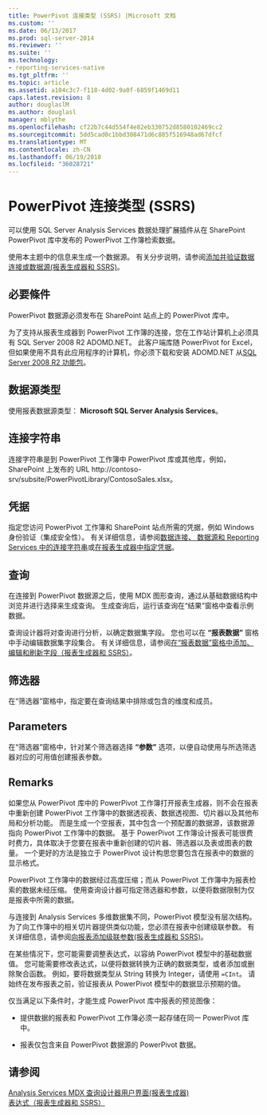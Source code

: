 ```yaml
---
title: PowerPivot 连接类型 (SSRS) |Microsoft 文档
ms.custom: ''
ms.date: 06/13/2017
ms.prod: sql-server-2014
ms.reviewer: ''
ms.suite: ''
ms.technology:
- reporting-services-native
ms.tgt_pltfrm: ''
ms.topic: article
ms.assetid: a104c3c7-f118-4d02-9a0f-6859f1469d11
caps.latest.revision: 8
author: douglaslM
ms.author: douglasl
manager: mblythe
ms.openlocfilehash: cf22b7c44d554f4e82eb330752d8580102469cc2
ms.sourcegitcommit: 5dd5cad0c1bbd308471d6c885f516948ad67dfcf
ms.translationtype: MT
ms.contentlocale: zh-CN
ms.lasthandoff: 06/19/2018
ms.locfileid: "36028721"
---
```

# <a name="powerpivot-connection-type-ssrs"></a>PowerPivot 连接类型 (SSRS)
  可以使用 SQL Server Analysis Services 数据处理扩展插件从在 SharePoint PowerPivot 库中发布的 PowerPivot 工作簿检索数据。  
  
 使用本主题中的信息来生成一个数据源。 有关分步说明，请参阅[添加并验证数据连接或数据源&#40;报表生成器和 SSRS&#41;](add-and-verify-a-data-connection-report-builder-and-ssrs.md)。  
  
## <a name="prerequisites"></a>必要條件  
 PowerPivot 数据源必须发布在 SharePoint 站点上的 PowerPivot 库中。  
  
 为了支持从报表生成器到 PowerPivot 工作簿的连接，您在工作站计算机上必须具有 SQL Server 2008 R2 ADOMD.NET。 此客户端库随 PowerPivot for Excel，但如果使用不具有此应用程序的计算机，你必须下载和安装 ADOMD.NET 从[SQL Server 2008 R2 功能包](http://go.microsoft.com/fwlink/?LinkId=192565)。  
  
## <a name="data-source-type"></a>数据源类型  
 使用报表数据源类型： **Microsoft SQL Server Analysis Services**。  
  
## <a name="connection-string"></a>连接字符串  
 连接字符串是到 PowerPivot 工作簿中 PowerPivot 库或其他库，例如，SharePoint 上发布的 URL http://contoso-srv/subsite/PowerPivotLibrary/ContosoSales.xlsx。  
  
## <a name="credentials"></a>凭据  
 指定您访问 PowerPivot 工作簿和 SharePoint 站点所需的凭据，例如 Windows 身份验证（集成安全性）。 有关详细信息，请参阅[数据连接、 数据源和 Reporting Services 中的连接字符串](../data-connections-data-sources-and-connection-strings-in-reporting-services.md)或[在报表生成器中指定凭据](../specify-credentials-in-report-builder.md)。  
  
## <a name="queries"></a>查询  
 在连接到 PowerPivot 数据源之后，使用 MDX 图形查询，通过从基础数据结构中浏览并进行选择来生成查询。 生成查询后，运行该查询在“结果”窗格中查看示例数据。  
  
 查询设计器将对查询进行分析，以确定数据集字段。 您也可以在 **“报表数据”** 窗格中手动编辑数据集字段集合。 有关详细信息，请参阅[在“报表数据”窗格中添加、编辑和刷新字段（报表生成器和 SSRS）](add-edit-refresh-fields-in-the-report-data-pane-report-builder-and-ssrs.md)。  
  
## <a name="filters"></a>筛选器  
 在“筛选器”窗格中，指定要在查询结果中排除或包含的维度和成员。  
  
## <a name="parameters"></a>Parameters  
 在“筛选器”窗格中，针对某个筛选器选择 **“参数”** 选项，以便自动使用与所选筛选器对应的可用值创建报表参数。  
  
## <a name="remarks"></a>Remarks  
 如果您从 PowerPivot 库中的 PowerPivot 工作簿打开报表生成器，则不会在报表中重新创建 PowerPivot 工作簿中的数据透视表、数据透视图、切片器以及其他布局和分析功能。 而是生成一个空报表，其中包含一个预配置的数据源，该数据源指向 PowerPivot 工作簿中的数据。 基于 PowerPivot 工作簿设计报表可能很费时费力，具体取决于您要在报表中重新创建的切片器、筛选器以及表或图表的数量。 一个更好的方法是独立于 PowerPivot 设计构思您要包含在报表中的数据的显示格式。  
  
 PowerPivot 工作簿中的数据经过高度压缩；而从 PowerPivot 工作簿中为报表检索的数据未经压缩。 使用查询设计器可指定筛选器和参数，以便将数据限制为仅是报表中所需的数据。  
  
 与连接到 Analysis Services 多维数据集不同，PowerPivot 模型没有层次结构。 为了向工作簿中的相关切片器提供类似功能，您必须在报表中创建级联参数。 有关详细信息，请参阅[向报表添加级联参数&#40;报表生成器和 SSRS&#41;](../report-design/add-cascading-parameters-to-a-report-report-builder-and-ssrs.md)。  
  
 在某些情况下，您可能需要调整表达式，以容纳 PowerPivot 模型中的基础数据值。 您可能需要修改表达式，以便将数据转换为正确的数据类型，或者添加或删除聚合函数。 例如，要将数据类型从 String 转换为 Integer，请使用 `=CInt`。 请始终在发布报表之前，验证报表从 PowerPivot 模型中的数据显示预期的值。  
  
 仅当满足以下条件时，才能生成 PowerPivot 库中报表的预览图像：  
  
-   提供数据的报表和 PowerPivot 工作簿必须一起存储在同一 PowerPivot 库中。  
  
-   报表仅包含来自 PowerPivot 数据源的 PowerPivot 数据。  
  
## <a name="see-also"></a>请参阅  
 [Analysis Services MDX 查询设计器用户界面&#40;报表生成器&#41;](../analysis-services-mdx-query-designer-user-interface-report-builder.md)   
 [表达式（报表生成器和 SSRS）](../report-design/expressions-report-builder-and-ssrs.md)  
  
  